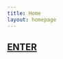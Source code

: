 ```yaml
---
title: Home
layout: homepage
---
```


<h2>
    <a href="{{ "the-project.html" | relative_url }}">ENTER</a>
</h2>
